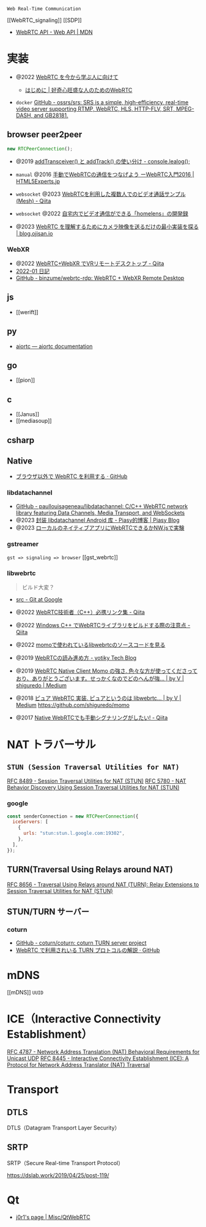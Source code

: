 `Web Real-Time Communication`

[[WebRTC_signaling]]
[[SDP]]

- [WebRTC API - Web API | MDN](https://developer.mozilla.org/ja/docs/Web/API/WebRTC_API)
# 実装
- @2022 [WebRTC を今から学ぶ人に向けて](https://zenn.dev/voluntas/scraps/82b9e111f43ab3)
	- [はじめに | 好奇心旺盛な人のためのWebRTC](https://webrtcforthecurious.com/ja/)
 
- `docker` [GitHub - ossrs/srs: SRS is a simple, high-efficiency, real-time video server supporting RTMP, WebRTC, HLS, HTTP-FLV, SRT, MPEG-DASH, and GB28181.](https://github.com/ossrs/srs)

## browser peer2peer
```js
new RTCPeerConnection();
```
- @2019 [addTransceiver() と addTrack() の使い分け - console.lealog();](https://lealog.hateblo.jp/entry/2019/03/12/114529)

- `manual` @2016 [手動でWebRTCの通信をつなげよう ーWebRTC入門2016 | HTML5Experts.jp](https://html5experts.jp/mganeko/19814/)
- `websocket` @2023 [WebRTCを利用した複数人でのビデオ通話サンプル(Mesh) - Qiita](https://qiita.com/nakka_/items/2d1fd3a941f7c0c1108f)
- `websocket` @2022  [自宅内でビデオ通信ができる「homelens」の開発録](https://zenn.dev/seita1996/articles/product-homelens)
- @2023 [WebRTC を理解するためにカメラ映像を送るだけの最小実装を探る | blog.ojisan.io](https://blog.ojisan.io/webrtc-video-minimal-impl/)

### WebXR
- @2022 [WebRTC+WebXR でVRリモートデスクトップ - Qiita](https://qiita.com/binzume/items/52a4f4be5c316753e1b1)
- [2022-01 日記](https://www.binzume.net/diary/2022-01)
- [GitHub - binzume/webrtc-rdp: WebRTC + WebXR Remote Desktop](https://github.com/binzume/webrtc-rdp)

## js
- [[werift]]

## py
- [aiortc — aiortc documentation](https://aiortc.readthedocs.io/en/latest/index.html)

## go
- [[pion]]

## c
- [[Janus]]
- [[mediasoup]]

## csharp


## Native
- [ブラウザ以外で WebRTC を利用する · GitHub](https://gist.github.com/voluntas/df61f8018c88b6490e18f2c3a3e8871d)

### libdatachannel
- [GitHub - paullouisageneau/libdatachannel: C/C++ WebRTC network library featuring Data Channels, Media Transport, and WebSockets](https://github.com/paullouisageneau/libdatachannel)
- @2023 [封装 libdatachannel Android 库 - Piasy的博客 | Piasy Blog](https://blog.piasy.com/2023/04/08/libdatachannel-native/index.html)
- @2023 [ローカルのネイティブアプリにWebRTCできるかNW.jsで実験](https://zenn.dev/okuoku/scraps/f5aa6b983d6e12)

### gstreamer
`gst => signaling => browser`
[[gst_webrtc]]

### libwebrtc
> ビルド大変？

- [src - Git at Google](https://webrtc.googlesource.com/src)

- @2022 [WebRTC技術者（C++）必携リンク集 - Qiita](https://qiita.com/sdozono/items/57a9ec60072fdbea1f4c)
- @2022 [Windows C++ でWebRTCライブラリをビルドする際の注意点 - Qiita](https://qiita.com/sdozono/items/a06f19e6d1ffbdc9295a)
- @2022 [momoで使われているlibwebrtcのソースコードを見る](https://zenn.dev/tetsu_koba/articles/9bb8bc91d36561)
- @2019 [WebRTCの読み進め方 - yotiky Tech Blog](https://yotiky.hatenablog.com/entry/webrtc-howtoread)
- @2019 [WebRTC Native Client Momo の強さ. 色々な方が使ってくださっており、ありがとうございます。せっかくなのでどのへんが強… | by V | shiguredo | Medium](https://medium.com/shiguredo/webrtc-native-client-momo-%E3%81%AE%E5%BC%B7%E3%81%95-ccc631f34403)
- @2018 [ピュア WebRTC 実装. ピュアというのは libwebrtc… | by V | Medium](https://voluntas.medium.com/%E3%83%94%E3%83%A5%E3%82%A2-webrtc-%E5%AE%9F%E8%A3%85-51bbbec3be8e)
https://github.com/shiguredo/momo
- @2017 [Native WebRTCでも手動シグナリングがしたい! - Qiita](https://qiita.com/alivelime/items/e4bd386eb18160c7aeca)

# NAT トラバーサル
## `STUN (Session Traversal Utilities for NAT)`
[RFC 8489 - Session Traversal Utilities for NAT (STUN)](https://tools.ietf.org/html/rfc8489)
[RFC 5780 - NAT Behavior Discovery Using Session Traversal Utilities for NAT (STUN)](https://tools.ietf.org/html/rfc5780)
### google
```js
const senderConnection = new RTCPeerConnection({
  iceServers: [
    {
      urls: "stun:stun.l.google.com:19302",
    },
  ],
});
```

## TURN(Traversal Using Relays around NAT)
[RFC 8656 - Traversal Using Relays around NAT (TURN): Relay Extensions to Session Traversal Utilities for NAT (STUN)](https://tools.ietf.org/html/rfc8656)

## STUN/TURN サーバー
### coturn
- [GitHub - coturn/coturn: coturn TURN server project](https://github.com/coturn/coturn)
- [WebRTC で利用されいる TURN プロトコルの解説 · GitHub](https://gist.github.com/voluntas/a1d39c2b2a4392956ff69732dc493e39)

# mDNS
[[mDNS]]
`UUID`

# ICE（Interactive Connectivity Establishment）
[RFC 4787 - Network Address Translation (NAT) Behavioral Requirements for Unicast UDP](https://tools.ietf.org/html/rfc4787)
[RFC 8445 - Interactive Connectivity Establishment (ICE): A Protocol for Network Address Translator (NAT) Traversal](https://tools.ietf.org/html/rfc8445)

# Transport
## DTLS
DTLS（Datagram Transport Layer Security）
## SRTP
SRTP（Secure Real-time Transport Protocol）

https://dslab.work/2019/04/25/post-119/

# Qt
- [j0r1's page | Misc/QtWebRTC](https://research.edm.uhasselt.be/jori/page/Misc/QtWebRTC.html)
